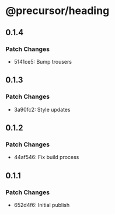 # @precursor/heading

## 0.1.4

### Patch Changes

-   5141ce5: Bump trousers

## 0.1.3

### Patch Changes

-   3a90fc2: Style updates

## 0.1.2

### Patch Changes

-   44af546: Fix build process

## 0.1.1

### Patch Changes

-   652d4f6: Initial publish
